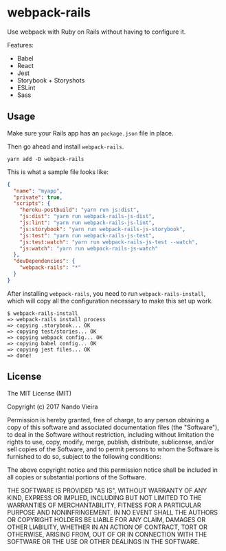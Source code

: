 # webpack-rails

Use webpack with Ruby on Rails without having to configure it.

Features:

* Babel
* React
* Jest
* Storybook + Storyshots
* ESLint
* Sass

## Usage

Make sure your Rails app has an `package.json` file in place.

Then go ahead and install `webpack-rails`.

```
yarn add -D webpack-rails
```

This is what a sample file looks like:

```json
{
  "name": "myapp",
  "private": true,
  "scripts": {
    "heroku-postbuild": "yarn run js:dist",
    "js:dist": "yarn run webpack-rails-js-dist",
    "js:lint": "yarn run webpack-rails-js-lint",
    "js:storybook": "yarn run webpack-rails-js-storybook",
    "js:test": "yarn run webpack-rails-js-test",
    "js:test:watch": "yarn run webpack-rails-js-test --watch",
    "js:watch": "yarn run webpack-rails-js-watch"
  },
  "devDependencies": {
    "webpack-rails": "*"
  }
}
```

After installing `webpack-rails`, you need to run `webpack-rails-install`, which will copy all the configuration necessary to make this set up work.

```console
$ webpack-rails-install
=> webpack-rails install process
=> copying .storybook... OK
=> copying test/stories... OK
=> copying webpack config... OK
=> copying babel config... OK
=> copying jest files... OK
=> done!
```

## License

The MIT License (MIT)

Copyright (c) 2017 Nando Vieira

Permission is hereby granted, free of charge, to any person obtaining a copy
of this software and associated documentation files (the "Software"), to deal
in the Software without restriction, including without limitation the rights
to use, copy, modify, merge, publish, distribute, sublicense, and/or sell
copies of the Software, and to permit persons to whom the Software is
furnished to do so, subject to the following conditions:

The above copyright notice and this permission notice shall be included in
all copies or substantial portions of the Software.

THE SOFTWARE IS PROVIDED "AS IS", WITHOUT WARRANTY OF ANY KIND, EXPRESS OR
IMPLIED, INCLUDING BUT NOT LIMITED TO THE WARRANTIES OF MERCHANTABILITY,
FITNESS FOR A PARTICULAR PURPOSE AND NONINFRINGEMENT. IN NO EVENT SHALL THE
AUTHORS OR COPYRIGHT HOLDERS BE LIABLE FOR ANY CLAIM, DAMAGES OR OTHER
LIABILITY, WHETHER IN AN ACTION OF CONTRACT, TORT OR OTHERWISE, ARISING FROM,
OUT OF OR IN CONNECTION WITH THE SOFTWARE OR THE USE OR OTHER DEALINGS IN
THE SOFTWARE.

